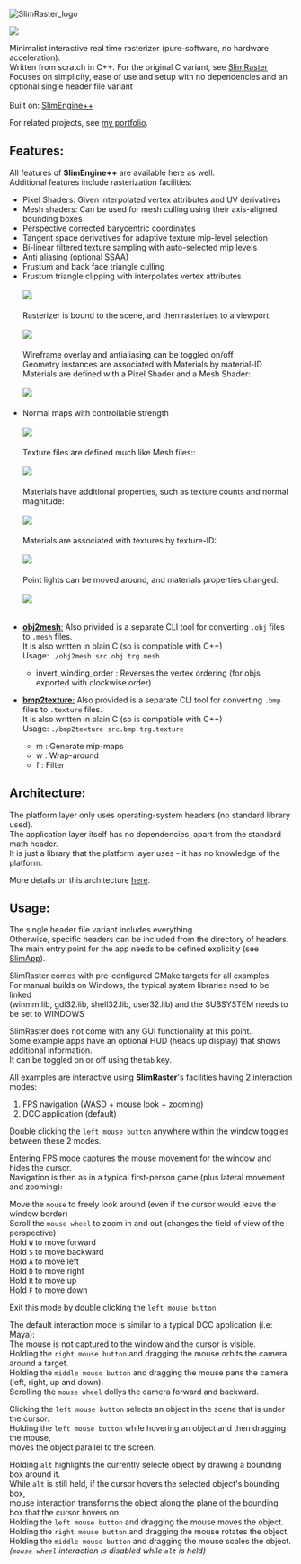 <img src="SlimRaster_logo.png" alt="SlimRaster_logo"><br>

<img src="src/examples/SlimRaster.gif"><br>

Minimalist interactive real time rasterizer (pure-software, no hardware acceleration).<br>
Written from scratch in C++. For the original C variant, see [SlimRaster](https://github.com/HardCoreCodin/SlimRaster)<br>
Focuses on simplicity, ease of use and setup with no dependencies and an optional single header file variant<br>
<br>
Built on: [SlimEngine++](https://github.com/HardCoreCodin/SlimEngineCpp) <br>

For related projects, see [my portfolio](https://hardcorecodin.com/portfolio).<br>

Features:
-
All features of <b>SlimEngine++</b> are available here as well.<br>
Additional features include rasterization facilities:<br>
- Pixel Shaders: Given interpolated vertex attributes and UV derivatives
- Mesh shaders:  Can be used for mesh culling using their axis-aligned bounding boxes
- Perspective corrected barycentric coordinates
- Tangent space derivatives for adaptive texture mip-level selection
- Bi-linear filtered texture sampling with auto-selected mip levels
- Anti aliasing (optional SSAA)
- Frustum and back face triangle culling
- Frustum triangle clipping with interpolates vertex attributes<br><br>
  <img src="src/examples/1_clipping.gif"><br><br>
  Rasterizer is bound to the scene, and then rasterizes to a viewport:<br><br>
  <img src="src/examples/1_clipping_render.png"><br><br>
  Wireframe overlay and antialiasing can be toggled on/off<br>
  Geometry instances are associated with Materials by material-ID<br>
  Materials are defined with a Pixel Shader and a Mesh Shader:<br><br>
  <img src="src/examples/1_clipping_scene.png"><br><br>
- Normal maps with controllable strength<br><br>
  <img src="src/examples/2_normal_maps.gif"><br><br>
  Texture files are defined much like Mesh files::<br><br>
  <img src="src/examples/2_normal_maps_textures.png"><br><br>
  Materials have additional properties, such as texture counts and normal magnitude:<br><br>
  <img src="src/examples/2_normal_maps_materials_and_lights.png"><br><br>
  Materials are associated with textures by texture-ID:<br><br>
  <img src="src/examples/2_normal_maps_material_texture_slots.png"><br><br>
  Point lights can be moved around, and materials properties changed:<br><br>
  <img src="src/examples/2_normal_maps_update.png"><br><br>

* <b><u>obj2mesh</b>:</u> Also privided is a separate CLI tool for converting `.obj` files to `.mesh` files.<br>
  It is also written in plain C (so is compatible with C++)<br>
  Usage: `./obj2mesh src.obj trg.mesh`<br>
  - invert_winding_order : Reverses the vertex ordering (for objs exported with clockwise order)<br>

* <b><u>bmp2texture</b>:</u> Also provided is a separate CLI tool for converting `.bmp` files to `.texture` files.<br>
  It is also written in plain C (so is compatible with C++)<br>
  Usage: `./bmp2texture src.bmp trg.texture`<br>
  - m : Generate mip-maps<br>
  - w : Wrap-around<br>
  - f : Filter<br>

Architecture:
-
The platform layer only uses operating-system headers (no standard library used).<br>
The application layer itself has no dependencies, apart from the standard math header.<br>
It is just a library that the platform layer uses - it has no knowledge of the platform.<br>

More details on this architecture [here](https://youtu.be/Ev_TeQmus68).


Usage:
-
The single header file variant includes everything.<br>
Otherwise, specific headers can be included from the directory of headers.<br>
The main entry point for the app needs to be defined explicitly (see [SlimApp](https://github.com/HardCoreCodin/SlimApp)). <br>

SlimRaster comes with pre-configured CMake targets for all examples.<br>
For manual builds on Windows, the typical system libraries need to be linked<br>
(winmm.lib, gdi32.lib, shell32.lib, user32.lib) and the SUBSYSTEM needs to be set to WINDOWS<br>

SlimRaster does not come with any GUI functionality at this point.<br>
Some example apps have an optional HUD (heads up display) that shows additional information.<br>
It can be toggled on or off using the`tab` key.<br>

All examples are interactive using <b>SlimRaster</b>'s facilities having 2 interaction modes:
1. FPS navigation (WASD + mouse look + zooming)<br>
2. DCC application (default)<br>

Double clicking the `left mouse button` anywhere within the window toggles between these 2 modes.<btr>

Entering FPS mode captures the mouse movement for the window and hides the cursor.<br>
Navigation is then as in a typical first-person game (plus lateral movement and zooming):<br>

Move the `mouse` to freely look around (even if the cursor would leave the window border)<br>
Scroll the `mouse wheel` to zoom in and out (changes the field of view of the perspective)<br>
Hold `W` to move forward<br>
Hold `S` to move backward<br>
Hold `A` to move left<br>
Hold `D` to move right<br>
Hold `R` to move up<br>
Hold `F` to move down<br>

Exit this mode by double clicking the `left mouse button`.

The default interaction mode is similar to a typical DCC application (i.e: Maya):<br>
The mouse is not captured to the window and the cursor is visible.<br>
Holding the `right mouse button` and dragging the mouse orbits the camera around a target.<br>
Holding the `middle mouse button` and dragging the mouse pans the camera (left, right, up and down).<br>
Scrolling the `mouse wheel` dollys the camera forward and backward.<br>

Clicking the `left mouse button` selects an object in the scene that is under the cursor.<br>
Holding the `left mouse button` while hovering an object and then dragging the mouse,<br>
moves the object parallel to the screen.<br>

Holding `alt` highlights the currently selecte object by drawing a bounding box around it.<br>
While `alt` is still held, if the cursor hovers the selected object's bounding box,<br>
mouse interaction transforms the object along the plane of the bounding box that the cursor hovers on:<br>
Holding the `left mouse button` and dragging the mouse moves the object.<br>
Holding the `right mouse button` and dragging the mouse rotates the object.<br>
Holding the `middle mouse button` and dragging the mouse scales the object.<br>
<i>(`mouse wheel` interaction is disabled while `alt` is held)</i><br>
